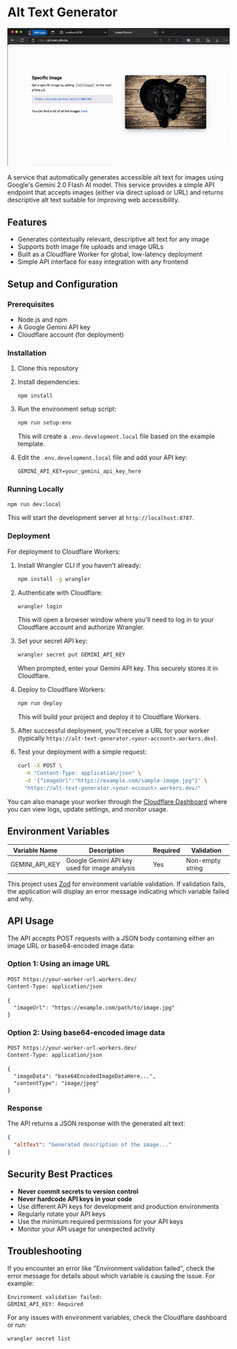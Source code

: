 # Alt Text Generator

![Alt Text Generator Demo](./demo.gif)

A service that automatically generates accessible alt text for images using Google's Gemini 2.0 Flash AI model. This service provides a simple API endpoint that accepts images (either via direct upload or URL) and returns descriptive alt text suitable for improving web accessibility.

## Features

- Generates contextually relevant, descriptive alt text for any image
- Supports both image file uploads and image URLs
- Built as a Cloudflare Worker for global, low-latency deployment
- Simple API interface for easy integration with any frontend

## Setup and Configuration

### Prerequisites

- Node.js and npm
- A Google Gemini API key
- Cloudflare account (for deployment)

### Installation

1. Clone this repository
2. Install dependencies:

   ```
   npm install
   ```

3. Run the environment setup script:

   ```bash
   npm run setup:env
   ```

   This will create a `.env.development.local` file based on the example template.

4. Edit the `.env.development.local` file and add your API key:

   ```
   GEMINI_API_KEY=your_gemini_api_key_here
   ```

### Running Locally

```
npm run dev:local
```

This will start the development server at `http://localhost:8787`.

### Deployment

For deployment to Cloudflare Workers:

1. Install Wrangler CLI if you haven't already:

   ```bash
   npm install -g wrangler
   ```

2. Authenticate with Cloudflare:

   ```bash
   wrangler login
   ```

   This will open a browser window where you'll need to log in to your Cloudflare account and authorize Wrangler.

3. Set your secret API key:

   ```bash
   wrangler secret put GEMINI_API_KEY
   ```

   When prompted, enter your Gemini API key. This securely stores it in Cloudflare.

4. Deploy to Cloudflare Workers:

   ```bash
   npm run deploy
   ```

   This will build your project and deploy it to Cloudflare Workers.

5. After successful deployment, you'll receive a URL for your worker (typically `https://alt-text-generator.<your-account>.workers.dev`).

6. Test your deployment with a simple request:

   ```bash
   curl -X POST \
     -H "Content-Type: application/json" \
     -d '{"imageUrl":"https://example.com/sample-image.jpg"}' \
     "https://alt-text-generator.<your-account>.workers.dev/"
   ```

You can also manage your worker through the [Cloudflare Dashboard](https://dash.cloudflare.com/) where you can view logs, update settings, and monitor usage.

## Environment Variables

| Variable Name  | Description                                   | Required | Validation       |
| -------------- | --------------------------------------------- | -------- | ---------------- |
| GEMINI_API_KEY | Google Gemini API key used for image analysis | Yes      | Non-empty string |

This project uses [Zod](https://github.com/colinhacks/zod) for environment variable validation. If validation fails, the application will display an error message indicating which variable failed and why.

## API Usage

The API accepts POST requests with a JSON body containing either an image URL or base64-encoded image data:

### Option 1: Using an image URL

```
POST https://your-worker-url.workers.dev/
Content-Type: application/json

{
  "imageUrl": "https://example.com/path/to/image.jpg"
}
```

### Option 2: Using base64-encoded image data

```
POST https://your-worker-url.workers.dev/
Content-Type: application/json

{
  "imageData": "base64EncodedImageDataHere...",
  "contentType": "image/jpeg"
}
```

### Response

The API returns a JSON response with the generated alt text:

```json
{
  "altText": "Generated description of the image..."
}
```

## Security Best Practices

- **Never commit secrets to version control**
- **Never hardcode API keys in your code**
- Use different API keys for development and production environments
- Regularly rotate your API keys
- Use the minimum required permissions for your API keys
- Monitor your API usage for unexpected activity

## Troubleshooting

If you encounter an error like "Environment validation failed", check the error message for details about which variable is causing the issue. For example:

```
Environment validation failed:
GEMINI_API_KEY: Required
```

For any issues with environment variables, check the Cloudflare dashboard or run:

```bash
wrangler secret list
```
